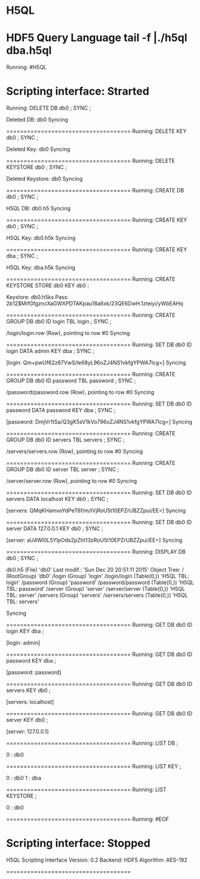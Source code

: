 # H5QL
HDF5 Query Language 
tail -f |./h5ql dba.h5ql
====================================
Running:  #H5QL

 Scripting interface: Strarted
====================================
Running:  DELETE DB db0 ; SYNC ;

 Deleted DB: db0
Syncing

 ====================================
Running:  DELETE KEY db0 ; SYNC ;

 Deleted Key: db0
Syncing

 ====================================
Running:  DELETE KEYSTORE db0 ; SYNC ;

 Deleted Keystore: db0
Syncing

 ====================================
Running:  CREATE DB db0 ; SYNC ;

 H5QL DB: db0.h5
Syncing

 ====================================
Running:  CREATE KEY db0 ; SYNC ;

 H5QL Key: db0.h5k
Syncing

 ====================================
Running:  CREATE KEY dba ; SYNC ;

 H5QL Key: dba.h5k
Syncing

 ====================================
Running:  CREATE KEYSTORE STORE db0 KEY db0 ;

 Keystore: db0.h5ks
Pass: $2b$12$MifGfgzncXaGWXPDTAKpau18a6xk/23QE6DwH.1zteiyi/yWbEAHq

 ====================================
Running:  CREATE GROUP DB db0 ID login TBL login ; SYNC ;

 /login/login.row (Row), pointing to row #0
Syncing

 ====================================
Running:  SET DB db0 ID login DATA admin KEY dba ; SYNC ;

 [login: Qm+pwUf62z67VwS/le68yL96oZJ4NS1vkfgYPWA7Icg=]
Syncing

 ====================================
Running:  CREATE GROUP DB db0 ID password TBL password ; SYNC ;

 /password/password.row (Row), pointing to row #0
Syncing

 ====================================
Running:  SET DB db0 ID password DATA password KEY dba ; SYNC ;

 [password: DmjVr1tSa/Q3gK5sV1kVo796oZJ4NS1vkfgYPWA7Icg=]
Syncing

 ====================================
Running:  CREATE GROUP DB db0 ID servers TBL servers ; SYNC ;

 /servers/servers.row (Row), pointing to row #0
Syncing

 ====================================
Running:  CREATE GROUP DB db0 ID server TBL server ; SYNC ;

 /server/server.row (Row), pointing to row #0
Syncing

 ====================================
Running:  SET DB db0 ID servers DATA localhost KEY db0 ; SYNC ;

 [servers: QMqKHamvoYdPeT6f/m/IVjRoU5t10EPZrUBZZpui/EE=]
Syncing

 ====================================
Running:  SET DB db0 ID server DATA 127.0.0.1 KEY db0 ; SYNC ;

 [server: aU4WI0L5YlpOds2pZht13zRoU5t10EPZrUBZZpui/EE=]
Syncing

 ====================================
Running:  DISPLAY DB db0 ; SYNC ;

 db0.h5 (File) 'db0'
Last modif.: 'Sun Dec 20 20:51:11 2015'
Object Tree: 
/ (RootGroup) 'db0'
/login (Group) 'login'
/login/login (Table(0,)) 'H5QL TBL: login'
/password (Group) 'password'
/password/password (Table(0,)) 'H5QL TBL: password'
/server (Group) 'server'
/server/server (Table(0,)) 'H5QL TBL: server'
/servers (Group) 'servers'
/servers/servers (Table(0,)) 'H5QL TBL: servers'

Syncing

 ====================================
Running:  GET DB db0 ID login KEY dba ;

 [login: admin]

 ====================================
Running:  GET DB db0 ID password KEY dba ;

 [password: password]

 ====================================
Running:  GET DB db0 ID servers KEY db0 ;

 [servers: localhost]

 ====================================
Running:  GET DB db0 ID server KEY db0 ;

 [server: 127.0.0.1]

 ====================================
Running:  LIST DB ;

 0 : db0

 ====================================
Running:  LIST KEY ;

 0 : db0
1 : dba

 ====================================
Running:  LIST KEYSTORE ;

 0 : db0 

 ====================================
Running:  #EOF

 Scripting interface: Stopped
====================================
H5QL Scripting Interface
 Version: 0.2
Backend: HDF5
 Algorithm: AES-192
 
====================================
